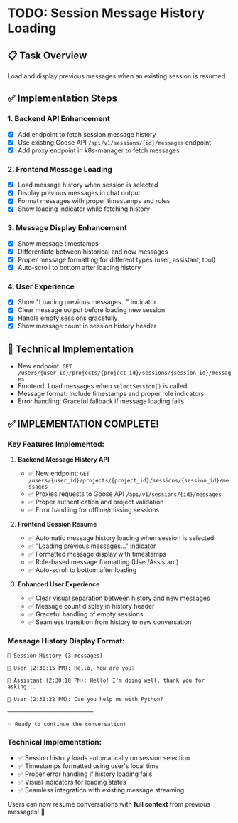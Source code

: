 # TODO: Session Message History Loading

## 📋 Task Overview
Load and display previous messages when an existing session is resumed.

## ✅ Implementation Steps

### 1. Backend API Enhancement
- [x] Add endpoint to fetch session message history
- [x] Use existing Goose API `/api/v1/sessions/{id}/messages` endpoint
- [x] Add proxy endpoint in k8s-manager to fetch messages

### 2. Frontend Message Loading
- [x] Load message history when session is selected
- [x] Display previous messages in chat output
- [x] Format messages with proper timestamps and roles
- [x] Show loading indicator while fetching history

### 3. Message Display Enhancement
- [x] Show message timestamps
- [x] Differentiate between historical and new messages
- [x] Proper message formatting for different types (user, assistant, tool)
- [x] Auto-scroll to bottom after loading history

### 4. User Experience
- [x] Show "Loading previous messages..." indicator
- [x] Clear message output before loading new session
- [x] Handle empty sessions gracefully
- [x] Show message count in session history header

## 🔧 Technical Implementation
- New endpoint: `GET /users/{user_id}/projects/{project_id}/sessions/{session_id}/messages`
- Frontend: Load messages when `selectSession()` is called
- Message format: Include timestamps and proper role indicators
- Error handling: Graceful fallback if message loading fails

## ✅ **IMPLEMENTATION COMPLETE!**

### Key Features Implemented:

1. **Backend Message History API**
   - ✅ New endpoint: `GET /users/{user_id}/projects/{project_id}/sessions/{session_id}/messages`
   - ✅ Proxies requests to Goose API `/api/v1/sessions/{id}/messages`
   - ✅ Proper authentication and project validation
   - ✅ Error handling for offline/missing sessions

2. **Frontend Session Resume**
   - ✅ Automatic message history loading when session is selected
   - ✅ "Loading previous messages..." indicator
   - ✅ Formatted message display with timestamps
   - ✅ Role-based message formatting (User/Assistant)
   - ✅ Auto-scroll to bottom after loading

3. **Enhanced User Experience**
   - ✅ Clear visual separation between history and new messages
   - ✅ Message count display in history header
   - ✅ Graceful handling of empty sessions
   - ✅ Seamless transition from history to new conversation

### Message History Display Format:
```
📝 Session History (3 messages)

🧑 User (2:30:15 PM): Hello, how are you?

🤖 Assistant (2:30:18 PM): Hello! I'm doing well, thank you for asking...

🧑 User (2:31:22 PM): Can you help me with Python?

───────────────────────────

✨ Ready to continue the conversation!
```

### Technical Implementation:
- ✅ Session history loads automatically on session selection
- ✅ Timestamps formatted using user's local time
- ✅ Proper error handling if history loading fails
- ✅ Visual indicators for loading states
- ✅ Seamless integration with existing message streaming

Users can now resume conversations with **full context** from previous messages! 🎯